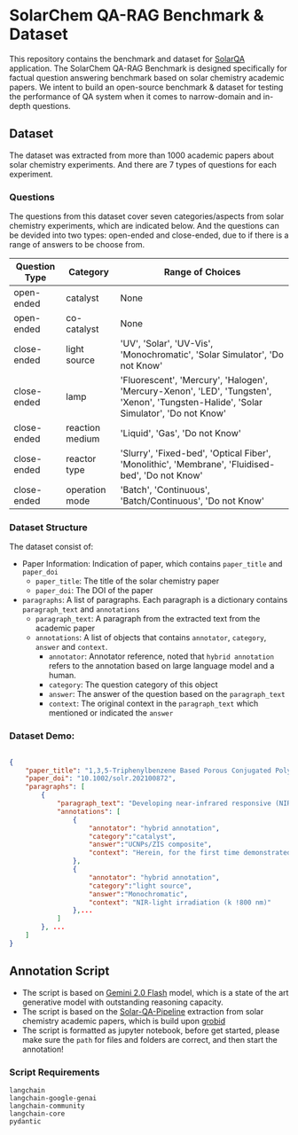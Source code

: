 # SolarChem QA-RAG Benchmark & Dataset

This repository contains the benchmark and dataset for [SolarQA](https://github.com/oeg-upm/solar-qa) application. The SolarChem QA-RAG Benchmark is designed specifically for factual question answering benchmark based on solar chemistry academic papers. We intent to build an open-source benchmark & dataset for testing the performance of QA system when it comes to narrow-domain and in-depth questions. 

## Dataset

The dataset was extracted from more than 1000 academic papers about solar chemistry experiments. And there are 7 types of questions for each experiment. 

### Questions

The questions from this dataset cover seven categories/aspects from solar chemistry experiments, which are indicated below. And the questions can be devided into two types: open-ended and close-ended, due to if there is a range of answers to be choose from.

| Question Type |  Category  |  Range of Choices  |
| --------      | -------    | -------    |
| open-ended    | catalyst        |  None  |
| open-ended    | co-catalyst     |  None  |
| close-ended   | light source    |  'UV', 'Solar', 'UV-Vis', 'Monochromatic', 'Solar Simulator', 'Do not Know'  |
| close-ended   | lamp            |  'Fluorescent', 'Mercury', 'Halogen', 'Mercury-Xenon', 'LED', 'Tungsten', 'Xenon', 'Tungsten-Halide', 'Solar Simulator', 'Do not Know'  |
| close-ended   | reaction medium |  'Liquid', 'Gas', 'Do not Know'  |
| close-ended   | reactor type    |  'Slurry', 'Fixed-bed', 'Optical Fiber', 'Monolithic', 'Membrane', 'Fluidised-bed', 'Do not Know'  |
| close-ended   | operation mode  |  'Batch', 'Continuous', 'Batch/Continuous', 'Do not Know'  |


### Dataset Structure

The dataset consist of:
- Paper Information: Indication of paper, which contains `paper_title` and `paper_doi`
    - `paper_title`: The title of the solar chemistry paper
    - `paper_doi`: The DOI of the paper
- `paragraphs`: A list of paragraphs. Each paragraph is a dictionary contains `paragraph_text` and `annotations`
    - `paragraph_text`: A paragraph from the extracted text from the academic paper
    - `annotations`: A list of objects that contains `annotator`, `category`, `answer` and `context`.
        - `annotator`: Annotator reference, noted that `hybrid annotation` refers to the annotation based on large language model and a human.
        - `category`: The question category of this object
        - `answer`: The answer of the question based on the `paragraph_text`
        - `context`: The original context in the `paragraph_text` which mentioned or indicated the `answer`

### Dataset Demo:

```json

{
    "paper_title": "1,3,5-Triphenylbenzene Based Porous Conjugated Polymers for Highly Efficient Photoreduction of Low-Concentration CO2 in the Gas-Phase System",
    "paper_doi": "10.1002/solr.202100872",
    "paragraphs": [
        {
            "paragraph_text": "Developing near-infrared responsive (NIR) photocatalysts is very important for the development of solardriven photocatalytic systems.Metal sulfide semiconductors have been extensively used as visible-light responsive photocatalysts for photocatalytic applications owing to their high chemical variety, narrow bandgap and suitable redox potentials, particularly the benchmark ZnIn 2 S 4 .However, their potential as NIR-responsive photocatalysts is yet to be reported.Herein, for the first time demonstrated that upconversion nanoparticles can be delicately coupled with hierarchical ZnIn 2 S 4 nanorods (UCNPs/ZIS) to assemble a NIR-responsive composite photocatalyst, and as such composite is verified by ultraviolet-visible diffuse reflectance spectra and upconversion luminescence spectra.As a result, remarkable photocatalytic CO and CH 4 production rates of 1500 and 220 nmol g A1 h A1 , respectively, were detected for the UCNPs/ZIS composite under NIR-light irradiation (k !800 nm), which is rarely reported in the literature.The remarkable photocatalytic activity of the UCNPs/ZIS composite can be understood not only because the heterojunction between UCNPs and ZIS can promote the charge separation efficiency, but also the intimate interaction of UCNPs with hierarchical ZIS nanorods can enhance the energy transfer.This finding may open a new avenue to develop more NIR-responsive photocatalysts for various solar energy conversion applications.",
            "annotations": [
                {
                    "annotator": "hybrid annotation",
                    "category":"catalyst",
                    "answer":"UCNPs/ZIS composite",
                    "context": "Herein, for the first time demonstrated that upconversion nanoparticles can be delicately coupled with hierarchical ZnIn₂S₄ nanorods (UCNPs/ZIS) to assemble a NIR-responsive composite photocatalyst"
                },
                {
                    "annotator": "hybrid annotation",
                    "category":"light source",
                    "answer":"Monochromatic",
                    "context": "NIR-light irradiation (k !800 nm)"
                },...
            ]
        }, ...
    ]
}

```


## Annotation Script

- The script is based on [Gemini 2.0 Flash](https://deepmind.google/technologies/gemini/flash/) model, which is a state of the art generative model with outstanding reasoning capacity. 
- The script is based on the [Solar-QA-Pipeline](https://github.com/oeg-upm/solar-qa/tree/main/CLI) extraction from solar chemistry academic papers, which is build upon [grobid](https://github.com/kermitt2/grobid)
- The script is formatted as jupyter notebook, before get started, please make sure the `path` for files and folders are correct, and then start the annotation!

### Script Requirements

```
langchain
langchain-google-genai
langchain-community
langchain-core
pydantic
```

### 

